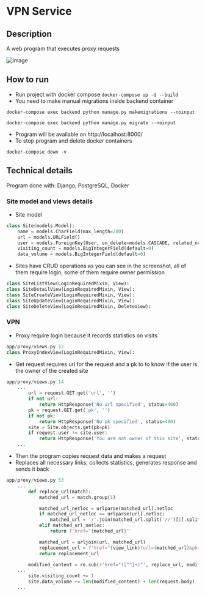 # VPN Service

## Description

A web program that executes proxy requests

![image](https://github.com/Moryee/vpn-service/assets/82435275/63c15c9e-a103-448e-ae7c-29534d6f2745)

## How to run
- Run project with docker compose `docker-compose up -d --build`
- You need to make manual migrations inside backend container 

`docker-compose exec backend python manage.py makemigrations --noinput`

`docker-compose exec backend python manage.py migrate --noinput`

- Program will be available on http://localhost:8000/
- To stop program and delete docker containers

`docker-compose down -v`

## Technical details

Program done with: Django, PostgreSQL, Docker

### Site model and views details

- Site model
```py
class Site(models.Model):
    name = models.CharField(max_length=200)
    url = models.URLField()
    user = models.ForeignKey(User, on_delete=models.CASCADE, related_name='users')
    visiting_count = models.BigIntegerField(default=0)
    data_volume = models.BigIntegerField(default=0)
```

- Sites have CRUD operations as you can see in the screenshot, all of them require login, some of them require owner permission
```py
class SiteListView(LoginRequiredMixin, View):
class SiteDetailView(LoginRequiredMixin, View):
class SiteCreateView(LoginRequiredMixin, View):
class SiteUpdateView(LoginRequiredMixin, View):
class SiteDeleteView(LoginRequiredMixin, DeleteView):
```

### VPN
- Proxy require login because it records statistics on visits

```py
app/proxy/views.py 12
class ProxyIndexView(LoginRequiredMixin, View):
```

- Get request requires url for the request and a pk to to know if the user is the owner of the created site

```py
app/proxy/views.py 14
    ...
        url = request.GET.get('url', '')
        if not url:
            return HttpResponse('No url specified', status=400)
        pk = request.GET.get('pk', '')
        if not pk:
            return HttpResponse('No pk specified', status=400)
        site = Site.objects.get(pk=pk)
        if request.user != site.user:
            return HttpResponse('You are not owner of this site', status=400)
    ...
```

- Then the program copies request data and makes a request
- Replaces all necessary links, collects statistics, generates response and sends it back
```py
app/proxy/views.py 53
    ...
        def replace_url(match):
            matched_url = match.group(1)

            matched_url_netloc = urlparse(matched_url).netloc
            if matched_url_netloc == urlparse(url).netloc:
                matched_url = '/'.join(matched_url.split('//')[1].split('/')[1:])
            elif matched_url_netloc:
                return f'href="{matched_url}"'

            matched_url = urljoin(url, matched_url)
            replacement_url = f'href="{view_link}?url={matched_url}&pk={pk}"'
            return replacement_url

        modified_content = re.sub(r'href="([^"]+)"', replace_url, modified_content.decode('utf-8', errors='ignore')).encode('utf-8')
    ...
        site.visiting_count += 1
        site.data_volume += len(modified_content) + len(request.body)
    ...
```
